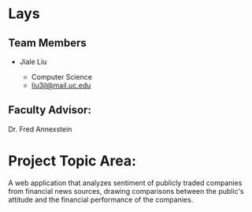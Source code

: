 
# Lays

## Team Members
* Jiale Liu

  * Computer Science
  * liu3jl@mail.uc.edu

## Faculty Advisor:
Dr. Fred Annexstein

# Project Topic Area:

A web application that analyzes sentiment of publicly traded companies from financial news sources, drawing comparisons between the public's attitude and the financial performance of the companies.
